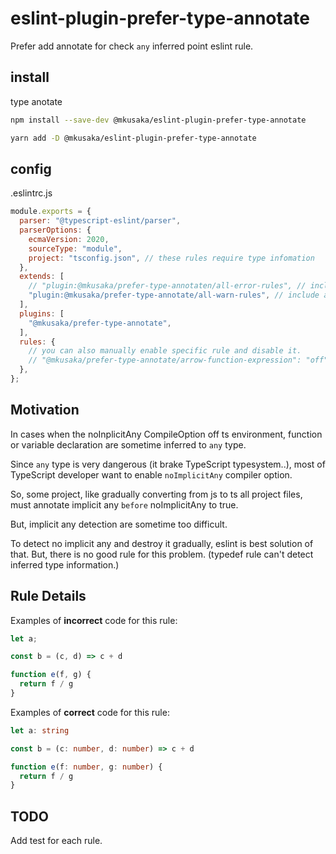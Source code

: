 # eslint-plugin-prefer-type-annotate

Prefer add annotate for check `any` inferred point eslint rule.

## install

type anotate

```bash
npm install --save-dev @mkusaka/eslint-plugin-prefer-type-annotate
```

```bash
yarn add -D @mkusaka/eslint-plugin-prefer-type-annotate
```

## config
.eslintrc.js
```js
module.exports = {
  parser: "@typescript-eslint/parser",
  parserOptions: {
    ecmaVersion: 2020,
    sourceType: "module",
    project: "tsconfig.json", // these rules require type infomation
  },
  extends: [
    // "plugin:@mkusaka/prefer-type-annotaten/all-error-rules", // include all rule as error
    "plugin:@mkusaka/prefer-type-annotate/all-warn-rules", // include all rule as error
  ],
  plugins: [
    "@mkusaka/prefer-type-annotate",
  ],
  rules: {
    // you can also manually enable specific rule and disable it.
    // "@mkusaka/prefer-type-annotate/arrow-function-expression": "off"
  },
};
```


## Motivation

In cases when the noInplicitAny CompileOption off ts environment, function or variable declaration are sometime inferred to `any` type.

Since `any` type is very dangerous (it brake TypeScript typesystem..), most of TypeScript developer want to enable `noImplicitAny` compiler option.

So, some project, like gradually converting from js to ts all project files, must annotate implicit any `before` noImplicitAny to true.

But, implicit any detection are sometime too difficult.

To detect no implicit any and destroy it gradually, eslint is best solution of that. But, there is no good rule for this problem. (typedef rule can't detect inferred type information.)

## Rule Details

Examples of **incorrect** code for this rule:

```ts
let a;

const b = (c, d) => c + d

function e(f, g) {
  return f / g
}
```

Examples of **correct** code for this rule:

```ts
let a: string

const b = (c: number, d: number) => c + d

function e(f: number, g: number) {
  return f / g
}
```

## TODO
Add test for each rule.
